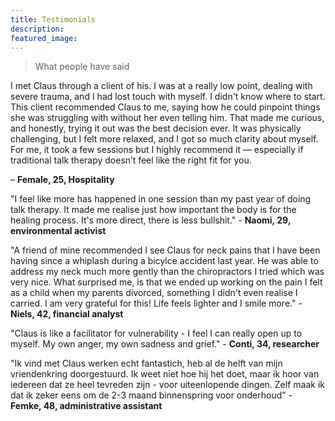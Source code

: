 ```yaml
---
title: Testimonials
description: 
featured_image: 
---
```


> What people have said

I met Claus through a client of his. I was at a really low point, dealing with severe trauma, and I had lost touch with myself. I didn't know where to start. This client recommended Claus to me, saying how he could pinpoint things she was struggling with without her even telling him. That made me curious, and honestly, trying it out was the best decision ever. It was physically challenging, but I felt more relaxed, and I got so much clarity about myself. For me, it took a few sessions but I highly recommend it — especially if traditional talk therapy doesn’t feel like the right fit for you.

– **Female, 25, Hospitality**

"I feel like more has happened in one session than my past year of doing talk therapy. It made me realise just how important the body is for the healing process. It's more direct, there is less bullshit." -  **Naomi, 29, environmental activist**

"A friend of mine recommended I see Claus for neck pains that I have been having since a whiplash during a bicylce accident last year. He was able to address my neck much more gently than the chiropractors I tried which was very nice. What surprised me, is that we ended up working on the pain I felt as a child when my parents divorced, something I didn't even realise I carried. I am very grateful for this! Life feels lighter and I smile more." - **Niels, 42, financial analyst**

"Claus is like a facilitator for vulnerability - I feel I can really open up to myself. My own anger, my own sadness and grief." - **Conti, 34, researcher**

"Ik vind met Claus werken echt fantastich, heb al de helft van mijn vriendenkring doorgestuurd. Ik weet niet hoe hij het doet, maar ik hoor van iedereen dat ze heel tevreden zijn - voor uiteenlopende dingen. Zelf maak ik dat ik zeker eens om de 2-3 maand binnenspring voor onderhoud" - **Femke, 48, administrative assistant**
